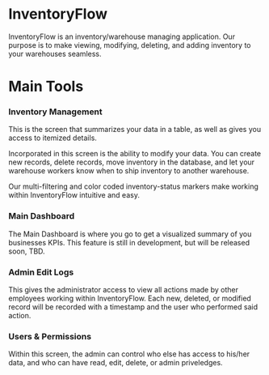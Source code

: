 # InventoryFlow

InventoryFlow is an inventory/warehouse managing application. Our purpose is to make viewing, modifying, deleting, and adding inventory to your warehouses seamless.

# Main Tools

### Inventory Management

This is the screen that summarizes your data in a table, as well as gives you access to itemized details.

Incorporated in this screen is the ability to modify your data. You can create new records, delete records, move inventory in the database, and let your warehouse workers know when to ship inventory to another warehouse.

Our multi-filtering and color coded inventory-status markers make working within InventoryFlow intuitive and easy.

### Main Dashboard

The Main Dashboard is where you go to get a visualized summary of you businesses KPIs. This feature is still in development, but will be released soon, TBD.

### Admin Edit Logs

This gives the administrator access to view all actions made by other employees working within InventoryFlow. Each new, deleted, or modified record will be recorded with a timestamp and the user who performed said action.

### Users & Permissions

Within this screen, the admin can control who else has access to his/her data, and who can have read, edit, delete, or admin priveledges.
